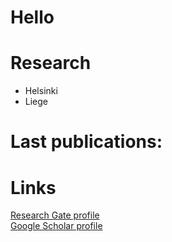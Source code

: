 # Hello

# Research

* Helsinki
* Liege

# Last publications:

# Links

[Research Gate profile](https://www.researchgate.net/profile/Igor_Pessi)  
[Google Scholar profile](https://scholar.google.com/citations?user=eS3B3UAAAAAJ&hl=en)
